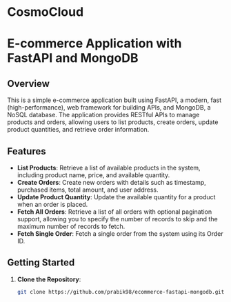# CosmoCloud
# E-commerce Application with FastAPI and MongoDB

## Overview

This is a simple e-commerce application built using FastAPI, a modern, fast (high-performance), web framework for building APIs, and MongoDB, a NoSQL database. The application provides RESTful APIs to manage products and orders, allowing users to list products, create orders, update product quantities, and retrieve order information.

## Features

- **List Products**: Retrieve a list of available products in the system, including product name, price, and available quantity.
- **Create Orders**: Create new orders with details such as timestamp, purchased items, total amount, and user address.
- **Update Product Quantity**: Update the available quantity for a product when an order is placed.
- **Fetch All Orders**: Retrieve a list of all orders with optional pagination support, allowing you to specify the number of records to skip and the maximum number of records to fetch.
- **Fetch Single Order**: Fetch a single order from the system using its Order ID.

## Getting Started

1. **Clone the Repository**:

   ```bash
   git clone https://github.com/prabik98/ecommerce-fastapi-mongodb.git

